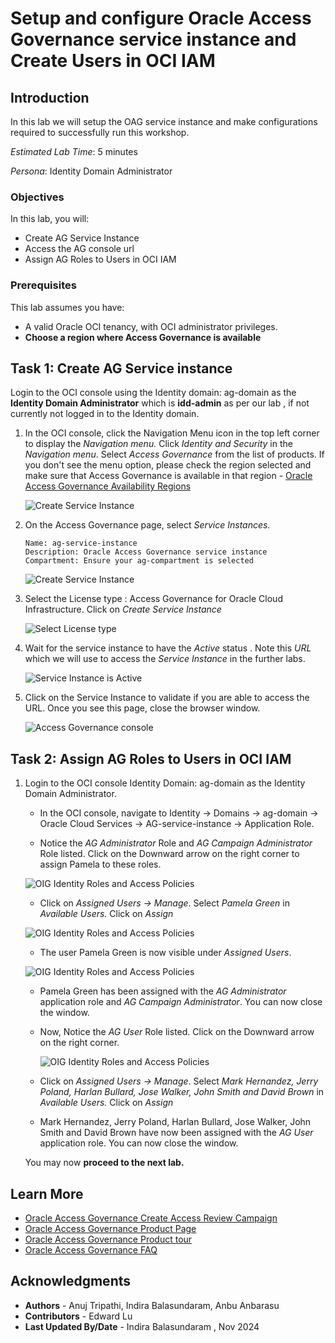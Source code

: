 # Setup and configure Oracle Access Governance service instance and Create Users in OCI IAM

## Introduction

In this lab we will setup the OAG service instance and make configurations required to successfully run this workshop.

*Estimated Lab Time*: 5 minutes

*Persona*: Identity Domain Administrator


### Objectives

In this lab, you will:
 * Create AG Service Instance
 * Access the AG console url
 * Assign AG Roles to Users in OCI IAM

### Prerequisites
This lab assumes you have:
- A valid Oracle OCI tenancy, with OCI administrator privileges. 
- **Choose a region where Access Governance is available**


## Task 1: Create AG Service instance 

Login to the OCI console using the Identity domain: ag-domain as the **Identity Domain Administrator** which is **idd-admin** as per our lab , if not currently not logged in to the Identity domain. 

1. In the OCI console, click the Navigation Menu icon in the top left corner to display the *Navigation menu.* Click *Identity and Security* in the *Navigation menu*. Select *Access Governance* from the list of products. If you don't see the menu option, please check the region selected and make sure that Access Governance is available in that region - [Oracle Access Governance Availability Regions](https://docs.oracle.com/en/cloud/paas/access-governance/cagsi/index.html#articletitle)

    ![Create Service Instance](images/oci-console.png)

2. On the Access Governance page, select *Service Instances.*


    ```
    Name: ag-service-instance
    Description: Oracle Access Governance service instance
    Compartment: Ensure your ag-compartment is selected
    ```
    ![Create Service Instance](images/create-service-instance.png)
    

3. Select the License type : Access Governance for Oracle Cloud Infrastructure. Click on *Create Service Instance*

    ![Select License type](images/license.png)

4. Wait for the service instance to have the *Active* status . Note this *URL* which we will use to access the *Service Instance* in the further labs. 

    ![Service Instance is Active](images/ag-url-access.png)

5. Click on the Service Instance to validate if you are able to access the URL. Once you see this page, close the browser window. 

    ![Access Governance console](images/ag-console.png)


## Task 2: Assign AG Roles to Users in OCI IAM


1. Login to the OCI console Identity Domain: ag-domain as the Identity Domain Administrator. 

    * In the OCI console, navigate to Identity -> Domains ->  ag-domain -> Oracle Cloud Services -> AG-service-instance -> Application Role. 

    * Notice the *AG Administrator* Role and *AG Campaign Administrator* Role listed. Click on the Downward arrow on the right corner to assign Pamela to these roles. 

    ![OIG Identity Roles and Access Policies](images/user-approle.png)

    * Click on *Assigned Users -> Manage*. Select *Pamela Green* in *Available Users.* Click on *Assign*

    ![OIG Identity Roles and Access Policies](images/user-approle-list.png)

    * The user Pamela Green is now visible under *Assigned Users*.

    ![OIG Identity Roles and Access Policies](images/user-approle-assign.png)

    * Pamela Green has been assigned with the *AG Administrator* application role and *AG Campaign Administrator*. You can now close the window.

    * Now, Notice the *AG User* Role listed. Click on the Downward arrow on the right corner. 

      ![OIG Identity Roles and Access Policies](images/aguser.png)


    *  Click on *Assigned Users -> Manage*. Select *Mark Hernandez, Jerry Poland, Harlan Bullard, Jose Walker, John Smith and David Brown* in *Available Users.* Click on *Assign*


    * Mark Hernandez, Jerry Poland, Harlan Bullard, Jose Walker, John Smith and David Brown have now been assigned with the *AG User* application role. You can now close the window.


    You may now **proceed to the next lab.**

## Learn More

* [Oracle Access Governance Create Access Review Campaign](https://docs.oracle.com/en/cloud/paas/access-governance/pdapg/index.html)
* [Oracle Access Governance Product Page](https://www.oracle.com/security/cloud-security/access-governance/)
* [Oracle Access Governance Product tour](https://www.oracle.com/webfolder/s/quicktours/paas/pt-sec-access-governance/index.html)
* [Oracle Access Governance FAQ](https://www.oracle.com/security/cloud-security/access-governance/faq/)

## Acknowledgments
* **Authors** - Anuj Tripathi, Indira Balasundaram, Anbu Anbarasu 
* **Contributors** - Edward Lu
* **Last Updated By/Date** - Indira Balasundaram , Nov 2024
